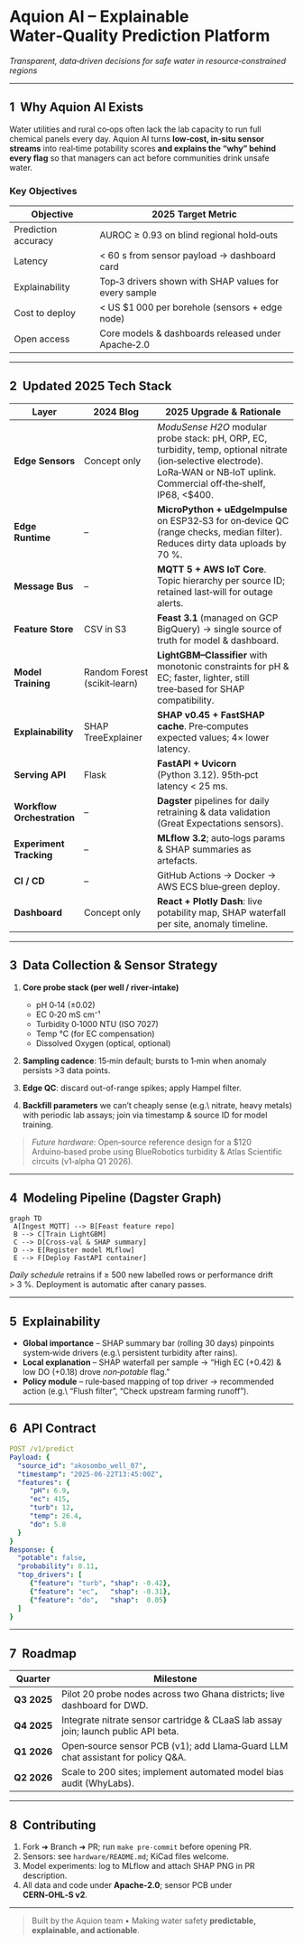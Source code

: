 # Aquion AI – Explainable Water‑Quality Prediction Platform

*Transparent, data‑driven decisions for safe water in resource‑constrained regions*

---

## 1  Why Aquion AI Exists

Water utilities and rural co‑ops often lack the lab capacity to run full chemical panels every day. Aquion AI turns **low‑cost, in‑situ sensor streams** into real‑time potability scores **and explains the “why” behind every flag** so that managers can act before communities drink unsafe water.

### Key Objectives

| Objective           | 2025 Target Metric                                    |
| ------------------- | ----------------------------------------------------- |
| Prediction accuracy | AUROC ≥ 0.93 on blind regional hold‑outs              |
| Latency             | < 60 s from sensor payload → dashboard card           |
| Explainability      | Top‑3 drivers shown with SHAP values for every sample |
| Cost to deploy      | < US \$1 000 per borehole (sensors + edge node)       |
| Open access         | Core models & dashboards released under Apache‑2.0    |

---

## 2  Updated 2025 Tech Stack

| Layer                      | 2024 Blog                    | 2025 Upgrade & Rationale                                                                                                                                                          |
| -------------------------- | ---------------------------- | --------------------------------------------------------------------------------------------------------------------------------------------------------------------------------- |
| **Edge Sensors**           | Concept only                 | *ModuSense H2O* modular probe stack: pH, ORP, EC, turbidity, temp, optional nitrate (ion‑selective electrode). LoRa‑WAN or NB‑IoT uplink. Commercial off‑the‑shelf, IP68, <\$400. |
| **Edge Runtime**           | –                            | **MicroPython + uEdgeImpulse** on ESP32‑S3 for on‑device QC (range checks, median filter). Reduces dirty data uploads by 70 %.                                                    |
| **Message Bus**            | –                            | **MQTT 5 + AWS IoT Core**. Topic hierarchy per source ID; retained last‑will for outage alerts.                                                                                   |
| **Feature Store**          | CSV in S3                    | **Feast 3.1** (managed on GCP BigQuery) → single source of truth for model & dashboard.                                                                                           |
| **Model Training**         | Random Forest (scikit‑learn) | **LightGBM–Classifier** with monotonic constraints for pH & EC; faster, lighter, still tree‑based for SHAP compatibility.                                                         |
| **Explainability**         | SHAP TreeExplainer           | **SHAP v0.45 + FastSHAP cache**. Pre‑computes expected values; 4× lower latency.                                                                                                  |
| **Serving API**            | Flask                        | **FastAPI + Uvicorn** (Python 3.12). 95th‑pct latency < 25 ms.                                                                                                                    |
| **Workflow Orchestration** | –                            | **Dagster** pipelines for daily retraining & data validation (Great Expectations sensors).                                                                                        |
| **Experiment Tracking**    | –                            | **MLflow 3.2**; auto‑logs params & SHAP summaries as artefacts.                                                                                                                   |
| **CI / CD**                | –                            | GitHub Actions → Docker → AWS ECS blue‑green deploy.                                                                                                                              |
| **Dashboard**              | Concept only                 | **React + Plotly Dash**: live potability map, SHAP waterfall per site, anomaly timeline.                                                                                          |

---

## 3  Data Collection & Sensor Strategy

1. **Core probe stack (per well / river‑intake)**

   * pH 0‑14 (±0.02)
   * EC 0‑20 mS cm⁻¹
   * Turbidity 0‑1000 NTU (ISO 7027)
   * Temp °C (for EC compensation)
   * Dissolved Oxygen (optical, optional)
2. **Sampling cadence**: 15‑min default; bursts to 1‑min when anomaly persists >3 data points.
3. **Edge QC**: discard out-of-range spikes; apply Hampel filter.
4. **Backfill parameters** we can’t cheaply sense (e.g.\ nitrate, heavy metals) with periodic lab assays; join via timestamp & source ID for model training.

> *Future hardware*: Open‑source reference design for a \$120 Arduino‑based probe using BlueRobotics turbidity & Atlas Scientific circuits (v1‑alpha Q1 2026).

---

## 4  Modeling Pipeline (Dagster Graph)

```mermaid
graph TD
 A[Ingest MQTT] --> B[Feast feature repo]
 B --> C[Train LightGBM]
 C --> D[Cross‑val & SHAP summary]
 D --> E[Register model MLflow]
 E --> F[Deploy FastAPI container]
```

*Daily schedule* retrains if ≥ 500 new labelled rows or performance drift > 3 %. Deployment is automatic after canary passes.

---

## 5  Explainability

* **Global importance** – SHAP summary bar (rolling 30 days) pinpoints system‑wide drivers (e.g.\ persistent turbidity after rains).
* **Local explanation** – SHAP waterfall per sample → “High EC (+0.42) & low DO (+0.18) drove *non‑potable* flag.”
* **Policy module** – rule‑based mapping of top driver → recommended action (e.g.\ “Flush filter”, “Check upstream farming runoff”).

---

## 6  API Contract

```yaml
POST /v1/predict
Payload: {
  "source_id": "akosombo_well_07",
  "timestamp": "2025‑06‑22T13:45:00Z",
  "features": {
     "pH": 6.9,
     "ec": 415,
     "turb": 12,
     "temp": 26.4,
     "do": 5.8
  }
}
Response: {
  "potable": false,
  "probability": 0.11,
  "top_drivers": [
     {"feature": "turb", "shap": -0.42},
     {"feature": "ec",   "shap": -0.31},
     {"feature": "do",   "shap":  0.05}
  ]
}
```

---

## 7  Roadmap

| Quarter     | Milestone                                                                          |
| ----------- | ---------------------------------------------------------------------------------- |
| **Q3 2025** | Pilot 20 probe nodes across two Ghana districts; live dashboard for DWD.           |
| **Q4 2025** | Integrate nitrate sensor cartridge & CLaaS lab assay join; launch public API beta. |
| **Q1 2026** | Open‑source sensor PCB (v1); add Llama‑Guard LLM chat assistant for policy Q\&A.   |
| **Q2 2026** | Scale to 200 sites; implement automated model bias audit (WhyLabs).                |

---

## 8  Contributing

1. Fork ➜ Branch ➜ PR; run `make pre‑commit` before opening PR.
2. Sensors: see `hardware/README.md`; KiCad files welcome.
3. Model experiments: log to MLflow and attach SHAP PNG in PR description.
4. All data and code under **Apache‑2.0**; sensor PCB under **CERN‑OHL‑S v2**.

---

> Built by the Aquion team • Making water safety **predictable, explainable, and actionable**.
